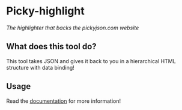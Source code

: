 Picky-highlight
====

_The highlighter that backs the pickyjson.com website_

## What does this tool do?

This tool takes JSON and gives it back to you in a hierarchical HTML structure with data binding!

## Usage

Read the [documentation](https://github.com/danjford/picky-highlight/wiki) for more information!